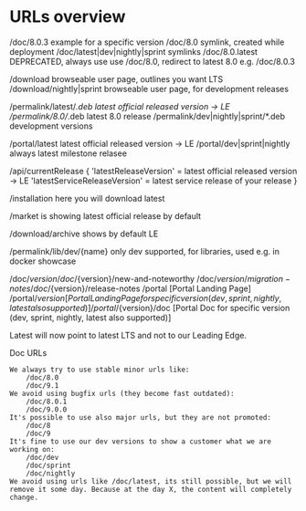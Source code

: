 # URLs overview

/doc/8.0.3								example for a specific version
/doc/8.0                                symlink, created while deployment
/doc/latest|dev|nightly|sprint          symlinks
/doc/8.0.latest                         DEPRECATED, always use use /doc/8.0, redirect to latest 8.0 e.g. /doc/8.0.3 

/download                               browseable user page, outlines you want LTS
/download/nightly|sprint			    browseable user page, for development releases





/permalink/latest/*.deb                 latest official released version -> LE
/permalink/8.0/*.deb                    latest 8.0 release
/permalink/dev|nightly|sprint/*.deb     development versions

/portal/latest                          latest official released version -> LE
/portal/dev|sprint|nightly              always latest milestone relasee

/api/currentRelease
{ 
	'latestReleaseVersion' = latest official released version -> LE
    'latestServiceReleaseVersion' = latest service release of your release
}

/installation                          here you will download latest

/market                                is showing latest official release by default

/download/archive                      shows by default LE

/permalink/lib/dev/{name}              only dev supported, for libraries, used e.g. in docker showcase


/doc/${version}
/doc/${version}/new-and-noteworthy
/doc/${version}/migration-notes
/doc/${version}/release-notes
/portal [Portal Landing Page]
/portal/${version} [Portal Landing Page for specific version (dev, sprint, nightly, latest also supported)]
/portal/${version}/doc [Portal Doc for specific version (dev, sprint, nightly, latest also supported)]







Latest will now point to latest LTS and not to our Leading Edge.

Doc URLs

    We always try to use stable minor urls like:
        /doc/8.0
        /doc/9.1
    We avoid using bugfix urls (they become fast outdated):
        /doc/8.0.1
        /doc/9.0.0
    It's possible to use also major urls, but they are not promoted:
        /doc/8
        /doc/9 
    It's fine to use our dev versions to show a customer what we are working on:
        /doc/dev
        /doc/sprint
        /doc/nightly
    We avoid using urls like /doc/latest, its still possible, but we will remove it some day. Because at the day X, the content will completely change.